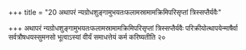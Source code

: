 +++
title = "20 अथापरं न्यग्रोधशुङ्गामुभयतःफलामस्रामामक्रिमिपरिसृप्तां त्रिस्सप्तैर्यवैः"

+++
अथापरं न्यग्रोधशुङ्गामुभयतःफलामस्रामामक्रिमिपरिसृप्तां त्रिस्सप्तैर्यवैः परिक्रीयोत्थापयेन्माषैर्वा सर्वत्रौषधयस्सुमनसो भूत्वाऽस्यां वीर्यं समाधत्तेयं कर्म करिष्यतीति २०